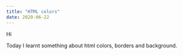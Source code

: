 ```yaml
---
title: "HTML colors"
date: 2020-06-22
---
```

Hi

Today I learnt something about html colors, borders and background.
